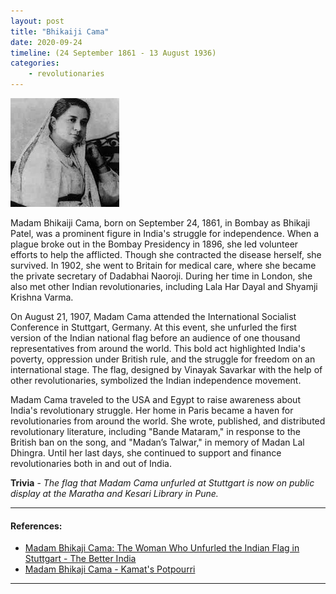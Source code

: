 ```yaml
---
layout: post
title: "Bhikaiji Cama"
date: 2020-09-24
timeline: (24 September 1861 - 13 August 1936)
categories:
    - revolutionaries
---
```


<img src="/images/Bhikaiji-Cama.jpeg" alt="Bhikaiji Cama Image" class="circular-img" />

Madam Bhikaiji Cama, born on September 24, 1861, in Bombay as Bhikaji Patel, was a prominent figure in India's struggle for independence. When a plague broke out in the Bombay Presidency in 1896, she led volunteer efforts to help the afflicted. Though she contracted the disease herself, she survived. In 1902, she went to Britain for medical care, where she became the private secretary of Dadabhai Naoroji. During her time in London, she also met other Indian revolutionaries, including Lala Har Dayal and Shyamji Krishna Varma.

On August 21, 1907, Madam Cama attended the International Socialist Conference in Stuttgart, Germany. At this event, she unfurled the first version of the Indian national flag before an audience of one thousand representatives from around the world. This bold act highlighted India's poverty, oppression under British rule, and the struggle for freedom on an international stage. The flag, designed by Vinayak Savarkar with the help of other revolutionaries, symbolized the Indian independence movement.

Madam Cama traveled to the USA and Egypt to raise awareness about India's revolutionary struggle. Her home in Paris became a haven for revolutionaries from around the world. She wrote, published, and distributed revolutionary literature, including "Bande Mataram," in response to the British ban on the song, and "Madan’s Talwar," in memory of Madan Lal Dhingra. Until her last days, she continued to support and finance revolutionaries both in and out of India.

__Trivia__ - *The flag that Madam Cama unfurled at Stuttgart is now on public display at the Maratha and Kesari Library in Pune.*

---

#### References:

- [Madam Bhikaji Cama: The Woman Who Unfurled the Indian Flag in Stuttgart - The Better India](https://www.thebetterindia.com/69290/madam-bhikaji-cama-flag-stuttgart-india/)
- [Madam Bhikaji Cama - Kamat's Potpourri](http://www.kamat.com/kalranga/itihas/cama.htm)

---
